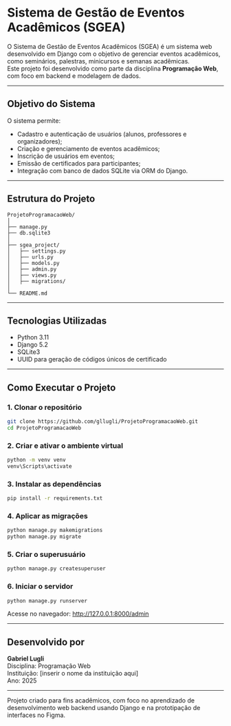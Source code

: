 # Sistema de Gestão de Eventos Acadêmicos (SGEA)

O Sistema de Gestão de Eventos Acadêmicos (SGEA) é um sistema web desenvolvido em Django com o objetivo de gerenciar eventos acadêmicos, como seminários, palestras, minicursos e semanas acadêmicas.  
Este projeto foi desenvolvido como parte da disciplina **Programação Web**, com foco em backend e modelagem de dados.

---

## Objetivo do Sistema

O sistema permite:
- Cadastro e autenticação de usuários (alunos, professores e organizadores);
- Criação e gerenciamento de eventos acadêmicos;
- Inscrição de usuários em eventos;
- Emissão de certificados para participantes;
- Integração com banco de dados SQLite via ORM do Django.

---

## Estrutura do Projeto

```
ProjetoProgramacaoWeb/
│
├── manage.py
├── db.sqlite3
│
├── sgea_project/
│   ├── settings.py
│   ├── urls.py
│   ├── models.py
│   ├── admin.py
│   ├── views.py
│   ├── migrations/
│
└── README.md
```

---

## Tecnologias Utilizadas

- Python 3.11
- Django 5.2
- SQLite3
- UUID para geração de códigos únicos de certificado

---

## Como Executar o Projeto

### 1. Clonar o repositório
```bash
git clone https://github.com/gllugli/ProjetoProgramacaoWeb.git
cd ProjetoProgramacaoWeb
```

### 2. Criar e ativar o ambiente virtual
```bash
python -m venv venv
venv\Scripts\activate
```

### 3. Instalar as dependências
```bash
pip install -r requirements.txt
```

### 4. Aplicar as migrações
```bash
python manage.py makemigrations
python manage.py migrate
```

### 5. Criar o superusuário
```bash
python manage.py createsuperuser
```

### 6. Iniciar o servidor
```bash
python manage.py runserver
```

Acesse no navegador: http://127.0.0.1:8000/admin

---

## Desenvolvido por

**Gabriel Lugli**  
Disciplina: Programação Web  
Instituição: [inserir o nome da instituição aqui]  
Ano: 2025

---

Projeto criado para fins acadêmicos, com foco no aprendizado de desenvolvimento web backend usando Django e na prototipação de interfaces no Figma.
